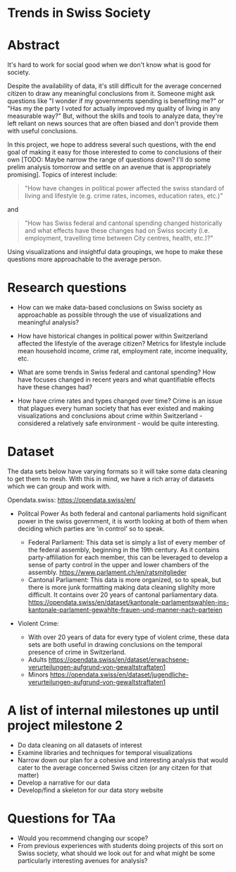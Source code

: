 # Trends in Swiss Society

# Abstract
It's hard to work for social good when we don't know what is good for society.

Despite the availability of data, it's still difficult for the average
concerned citizen to draw any meaningful conclusions from it. Someone might ask
questions like "I wonder if my governments spending is benefiting me?" or "Has
my the party I voted for actually improved my quality of living in any
measurable way?" But, without the skills and tools to analyze data, they're left
reliant on news sources that are often biased and don't provide them with useful
conclusions.

In this project, we hope to address several such questions, with the end goal of
making it easy for those interested to come to conclusions of their own [TODO:
Maybe narrow the range of questions down? I'll do some prelim analysis tomorrow
and settle on an avenue that is appropriately promising]. Topics of interest
include: 
>"How have changes in political power affected the swiss standard of living and
>lifestyle (e.g. crime rates, incomes, education rates, etc.)"

and
>"How has Swiss federal and cantonal spending changed historically and what
>effects have these changes had on Swiss society (i.e. employment, travelling
>time between City centres, health, etc.)?"

Using visualizations and insightful data groupings, we hope to make these
questions more approachable to the average person. 

# Research questions
* How can we make data-based conclusions on Swiss society as approachable as
possible through the use of visualizations and meaningful analysis?

* How have historical changes in political power within Switzerland affected
the lifestyle of the average citizen? Metrics for lifestyle include mean
household income, crime rat, employment rate, income inequality, etc. 

* What are some trends in Swiss federal and cantonal spending? How have focuses
changed in recent years and what quantifiable effects have these changes had?

* How have crime rates and types changed over time? Crime is an issue that plagues
every human society that has ever existed and making visualizations and
conclusions about crime within Switzerland - considered a relatively safe
environment - would be quite interesting.

# Dataset
The data sets below have varying formats so it will take some data cleaning
to get them to mesh. With this in mind, we have a rich array of datasets 
which we can group and work with.

Opendata.swiss:
      https://opendata.swiss/en/

* Politcal Power
  As both federal and cantonal parliaments hold significant power in the swiss
  government, it is worth looking at both of them when deciding which parties
  are 'in control' so to speak. 
  * Federal Parliament:
   This data set is simply a list of every member of the federal assembly,
   beginning in the 19th century. As it contains party-affiliation for each
   member, this can be leveraged to develop a sense of party control in the
   upper and lower chambers of the assembly.
   https://www.parlament.ch/en/ratsmitglieder
  * Cantonal Parliament:
   This data is more organized, so to speak, but there is more junk formatting
   making data cleaning slighlty more difficult. It contains over 20 years of
   cantonal parliamentary data.
   https://opendata.swiss/en/dataset/kantonale-parlamentswahlen-ins-kantonale-parlament-gewahlte-frauen-und-manner-nach-parteien

* Violent Crime:
  * With over 20 years of data for every type of violent crime, these data sets
   are both useful in drawing conclusions on the temporal presence of crime in
   Switzerland.
  * Adults
   https://opendata.swiss/en/dataset/erwachsene-verurteilungen-aufgrund-von-gewaltstraftaten1
  * Minors
   https://opendata.swiss/en/dataset/jugendliche-verurteilungen-aufgrund-von-gewaltstraftaten1

# A list of internal milestones up until project milestone 2
* Do data cleaning on all datasets of interest
* Examine libraries and techniques for temporal visualizations
* Narrow down our plan for a cohesive and interesting analysis that would cater
  to the average concerned Swiss citzen (or any citzen for that matter)
* Develop a narrative for our data
* Develop/find a skeleton for our data story website

# Questions for TAa
* Would you recommend changing our scope? 
* From previous experiences with students doing projects of this sort on Swiss
society, what should we look out for and what might be some particularly
interesting avenues for analysis?
